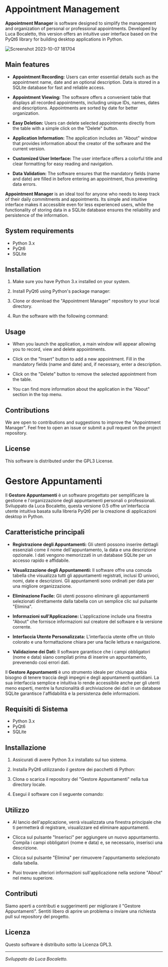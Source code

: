 # Appointment Management

**Appointment Manager** is software designed to simplify the management and organization of personal or professional appointments. Developed by Luca Bocaletto, this version offers an intuitive user interface based on the PyQt6 library for building desktop applications in Python.

![Screenshot 2023-10-07 181704](https://github.com/elektronoide/Gestione-Appuntamenti/assets/134635227/0bd69950-2e94-48ba-b381-69e799d754f1)

## Main features

- **Appointment Recording:** Users can enter essential details such as the appointment name, date and an optional description. Data is stored in a SQLite database for fast and reliable access.

- **Appointment Viewing:** The software offers a convenient table that displays all recorded appointments, including unique IDs, names, dates and descriptions. Appointments are sorted by date for better organization.

- **Easy Deletion:** Users can delete selected appointments directly from the table with a simple click on the "Delete" button.

- **Application Information:** The application includes an "About" window that provides information about the creator of the software and the current version.

- **Customized User Interface:** The user interface offers a colorful title and clear formatting for easy reading and navigation.

- **Data Validation:** The software ensures that the mandatory fields (name and date) are filled in before entering an appointment, thus preventing data errors.

**Appointment Manager** is an ideal tool for anyone who needs to keep track of their daily commitments and appointments. Its simple and intuitive interface makes it accessible even for less experienced users, while the functionality of storing data in a SQLite database ensures the reliability and persistence of the information.

## System requirements

- Python 3.x
- PyQt6
- SQLite

## Installation

1. Make sure you have Python 3.x installed on your system.

2. Install PyQt6 using Python's package manager:


3. Clone or download the "Appointment Manager" repository to your local directory.

4. Run the software with the following command:


## Usage

- When you launch the application, a main window will appear allowing you to record, view and delete appointments.

- Click on the "Insert" button to add a new appointment. Fill in the mandatory fields (name and date) and, if necessary, enter a description.

- Click on the "Delete" button to remove the selected appointment from the table.

- You can find more information about the application in the "About" section in the top menu.

## Contributions

We are open to contributions and suggestions to improve the "Appointment Manager". Feel free to open an issue or submit a pull request on the project repository.

## License

This software is distributed under the GPL3 License.

# Gestore Appuntamenti 

Il **Gestore Appuntamenti** è un software progettato per semplificare la gestione e l'organizzazione degli appuntamenti personali o professionali. Sviluppato da Luca Bocaletto, questa versione 0.5 offre un'interfaccia utente intuitiva basata sulla libreria PyQt6 per la creazione di applicazioni desktop in Python.

## Caratteristiche principali

- **Registrazione degli Appuntamenti:** Gli utenti possono inserire dettagli essenziali come il nome dell'appuntamento, la data e una descrizione opzionale. I dati vengono memorizzati in un database SQLite per un accesso rapido e affidabile.

- **Visualizzazione degli Appuntamenti:** Il software offre una comoda tabella che visualizza tutti gli appuntamenti registrati, inclusi ID univoci, nomi, date e descrizioni. Gli appuntamenti sono ordinati per data per una migliore organizzazione.

- **Eliminazione Facile:** Gli utenti possono eliminare gli appuntamenti selezionati direttamente dalla tabella con un semplice clic sul pulsante "Elimina".

- **Informazioni sull'Applicazione:** L'applicazione include una finestra "About" che fornisce informazioni sul creatore del software e la versione corrente.

- **Interfaccia Utente Personalizzata:** L'interfaccia utente offre un titolo colorato e una formattazione chiara per una facile lettura e navigazione.

- **Validazione dei Dati:** Il software garantisce che i campi obbligatori (nome e data) siano compilati prima di inserire un appuntamento, prevenendo così errori dati.

Il **Gestore Appuntamenti** è uno strumento ideale per chiunque abbia bisogno di tenere traccia degli impegni e degli appuntamenti quotidiani. La sua interfaccia semplice e intuitiva lo rende accessibile anche per gli utenti meno esperti, mentre la funzionalità di archiviazione dei dati in un database SQLite garantisce l'affidabilità e la persistenza delle informazioni.

## Requisiti di Sistema

- Python 3.x
- PyQt6
- SQLite

## Installazione

1. Assicurati di avere Python 3.x installato sul tuo sistema.

2. Installa PyQt6 utilizzando il gestore dei pacchetti di Python:


3. Clona o scarica il repository del "Gestore Appuntamenti" nella tua directory locale.

4. Esegui il software con il seguente comando:


## Utilizzo

- Al lancio dell'applicazione, verrà visualizzata una finestra principale che ti permetterà di registrare, visualizzare ed eliminare appuntamenti.

- Clicca sul pulsante "Inserisci" per aggiungere un nuovo appuntamento. Compila i campi obbligatori (nome e data) e, se necessario, inserisci una descrizione.

- Clicca sul pulsante "Elimina" per rimuovere l'appuntamento selezionato dalla tabella.

- Puoi trovare ulteriori informazioni sull'applicazione nella sezione "About" nel menu superiore.

## Contributi

Siamo aperti a contributi e suggerimenti per migliorare il "Gestore Appuntamenti". Sentiti libero di aprire un problema o inviare una richiesta pull sul repository del progetto.

## Licenza

Questo software è distribuito sotto la Licenza GPL3.

---

*Sviluppato da Luca Bocaletto.*
